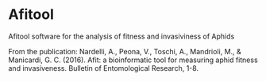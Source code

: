 # Afitool
Afitool software for the analysis of fitness and invasiviness of Aphids

From the publication:
Nardelli, A., Peona, V., Toschi, A., Mandrioli, M., & Manicardi, G. C. (2016). Afit: a bioinformatic tool for measuring aphid fitness and invasiveness. Bulletin of Entomological Research, 1-8.
